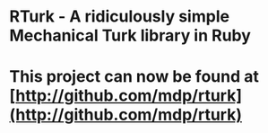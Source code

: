 # RTurk - A ridiculously simple Mechanical Turk library in Ruby

# This project can now be found at [http://github.com/mdp/rturk](http://github.com/mdp/rturk)

    
    
